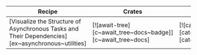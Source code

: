 | Recipe | Crates | Categories |
|--------|--------|------------|
| [Visualize the Structure of Asynchronous Tasks and Their Dependencies][ex~asynchronous~utilities] | [![await-tree][c~await_tree~docs~badge]][c~await_tree~docs] | [![cat~concurrency][cat~concurrency~badge]][cat~concurrency] |
